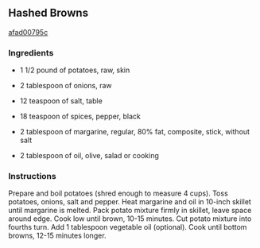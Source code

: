 ## Hashed Browns

[afad00795c](http://www.food.com/recipe/hashed-browns-447103)

### Ingredients

 - 1 1/2 pound of potatoes, raw, skin

 - 2 tablespoon of onions, raw

 - 12 teaspoon of salt, table

 - 18 teaspoon of spices, pepper, black

 - 2 tablespoon of margarine, regular, 80% fat, composite, stick, without salt

 - 2 tablespoon of oil, olive, salad or cooking

### Instructions

Prepare and boil potatoes (shred enough to measure 4 cups). Toss potatoes, onions, salt and pepper. Heat margarine and oil in 10-inch skillet until margarine is melted. Pack potato mixture firmly in skillet, leave space around edge. Cook low until brown, 10-15 minutes. Cut potato mixture into fourths turn. Add 1 tablespoon vegetable oil (optional). Cook until bottom browns, 12-15 minutes longer.